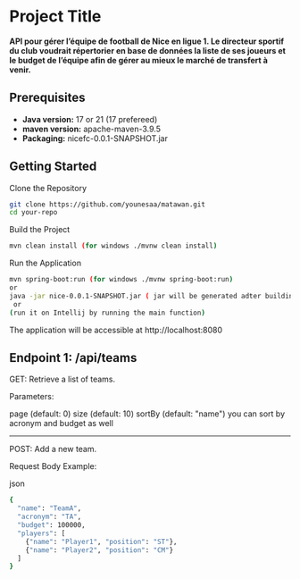 # **Project Title**

**API pour gérer l’équipe de football de Nice en ligue 1. Le directeur sportif du club voudrait répertorier en base de données la liste de ses joueurs et le budget de l’équipe afin de gérer au mieux le marché de transfert à venir.**

## **Prerequisites**

- **Java version:** 17 or 21 (17 prefereed)
- **maven version:** apache-maven-3.9.5
- **Packaging:** nicefc-0.0.1-SNAPSHOT.jar

## **Getting Started**

Clone the Repository

```bash
git clone https://github.com/younesaa/matawan.git
cd your-repo
```
Build the Project
```bash
mvn clean install (for windows ./mvnw clean install)
```
Run the Application
```bash
mvn spring-boot:run (for windows ./mvnw spring-boot:run)
or
java -jar nice-0.0.1-SNAPSHOT.jar ( jar will be generated adter building the project on target folder -> move to the jar path )
 or
(run it on Intellij by running the main function)
```
The application will be accessible at http://localhost:8080

## **Endpoint 1: /api/teams**


GET: Retrieve a list of teams.

Parameters:

page (default: 0)
size (default: 10)
sortBy (default: "name") you can sort by acronym and budget as well

-------------------------------

POST: Add a new team.

Request Body Example:

json
```bash
{
  "name": "TeamA",
  "acronym": "TA",
  "budget": 100000,
  "players": [
    {"name": "Player1", "position": "ST"},
    {"name": "Player2", "position": "CM"}
  ]
}
```
